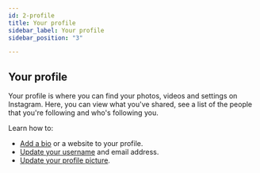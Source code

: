 ```yaml
---
id: 2-profile
title: Your profile
sidebar_label: Your profile
sidebar_position: "3"

---
```

## Your profile

Your profile is where you can find your photos, videos and settings on Instagram. Here, you can view what you've shared, see a list of the people that you're following and who's following you.

Learn how to:

* [Add a bio](https://help.instagram.com/362497417173378?helpref=about_content) or a website to your profile.
* [Update your username](https://help.instagram.com/583107688369069?helpref=about_content) and email address.
* [Update your profile picture](https://help.instagram.com/557544397610546?helpref=about_content).
